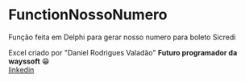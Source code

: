 # FunctionNossoNumero
Função feita em Delphi para gerar nosso numero para boleto Sicredi

Excel criado por "Daniel Rodrigues Valadão" <b>Futuro programador da wayssoft</b> &#x1F601; </br>
<a Href="https://www.linkedin.com/in/daniel-rodrigues-valad%C3%A3o-2109a21b5/">linkedin</a>

